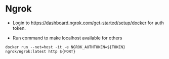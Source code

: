 # Ngrok

- Login to https://dashboard.ngrok.com/get-started/setup/docker for auth token.

- Run command to make localhost available for others

```
docker run --net=host -it -e NGROK_AUTHTOKEN=${TOKEN} ngrok/ngrok:latest http ${PORT}
```
